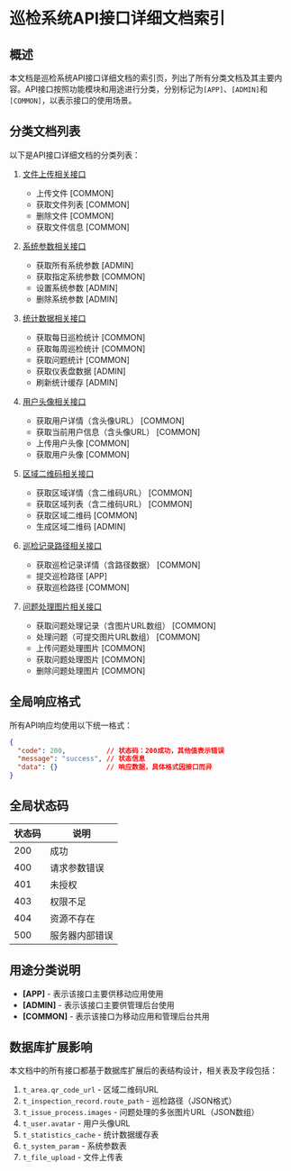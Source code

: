 # 巡检系统API接口详细文档索引

## 概述

本文档是巡检系统API接口详细文档的索引页，列出了所有分类文档及其主要内容。API接口按照功能模块和用途进行分类，分别标记为`[APP]`、`[ADMIN]`和`[COMMON]`，以表示接口的使用场景。

## 分类文档列表

以下是API接口详细文档的分类列表：

1. [文件上传相关接口](api-interface-details-file-upload.md)
   - 上传文件 [COMMON]
   - 获取文件列表 [COMMON]
   - 删除文件 [COMMON]
   - 获取文件信息 [COMMON]

2. [系统参数相关接口](api-interface-details-system-param.md)
   - 获取所有系统参数 [ADMIN]
   - 获取指定系统参数 [COMMON]
   - 设置系统参数 [ADMIN]
   - 删除系统参数 [ADMIN]

3. [统计数据相关接口](api-interface-details-statistics.md)
   - 获取每日巡检统计 [COMMON]
   - 获取每周巡检统计 [COMMON]
   - 获取问题统计 [COMMON]
   - 获取仪表盘数据 [ADMIN]
   - 刷新统计缓存 [ADMIN]

4. [用户头像相关接口](api-interface-details-user-avatar.md)
   - 获取用户详情（含头像URL） [COMMON]
   - 获取当前用户信息（含头像URL） [COMMON]
   - 上传用户头像 [COMMON]
   - 获取用户头像 [COMMON]

5. [区域二维码相关接口](api-interface-details-area-qrcode.md)
   - 获取区域详情（含二维码URL） [COMMON]
   - 获取区域列表（含二维码URL） [COMMON]
   - 获取区域二维码 [COMMON]
   - 生成区域二维码 [ADMIN]

6. [巡检记录路径相关接口](api-interface-details-record-route.md)
   - 获取巡检记录详情（含路径数据） [COMMON]
   - 提交巡检路径 [APP]
   - 获取巡检路径 [COMMON]

7. [问题处理图片相关接口](api-interface-details-issue-images.md)
   - 获取问题处理记录（含图片URL数组） [COMMON]
   - 处理问题（可提交图片URL数组） [COMMON]
   - 上传问题处理图片 [COMMON]
   - 获取问题处理图片 [COMMON]
   - 删除问题处理图片 [COMMON]

## 全局响应格式

所有API响应均使用以下统一格式：

```json
{
  "code": 200,          // 状态码：200成功，其他值表示错误
  "message": "success", // 状态信息
  "data": {}            // 响应数据，具体格式因接口而异
}
```

## 全局状态码

| 状态码 | 说明 |
|--------|------|
| 200 | 成功 |
| 400 | 请求参数错误 |
| 401 | 未授权 |
| 403 | 权限不足 |
| 404 | 资源不存在 |
| 500 | 服务器内部错误 |

## 用途分类说明

- **[APP]** - 表示该接口主要供移动应用使用
- **[ADMIN]** - 表示该接口主要供管理后台使用
- **[COMMON]** - 表示该接口为移动应用和管理后台共用

## 数据库扩展影响

本文档中的所有接口都基于数据库扩展后的表结构设计，相关表及字段包括：

1. `t_area.qr_code_url` - 区域二维码URL
2. `t_inspection_record.route_path` - 巡检路径（JSON格式）
3. `t_issue_process.images` - 问题处理的多张图片URL（JSON数组）
4. `t_user.avatar` - 用户头像URL
5. `t_statistics_cache` - 统计数据缓存表
6. `t_system_param` - 系统参数表
7. `t_file_upload` - 文件上传表 